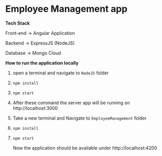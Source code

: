 # Employee Management app


**Tech Stack**

Front-end -> Angular Application

Backend ->  ExpressJS (NodeJS)

Database -> Mongo Cloud


**How to run the application locally**

1. open a terminal and navigate to `NodeJS` folder
1. ```npm install```
1. ```npm start```
1. After these command the server app will be running on http://localhost:3000

1. Take a new terminal and Navigate to `EmployeeManagement` folder
1. ```npm install```
1. ```npm start```

    Now the application should be available under http://localhost:4200